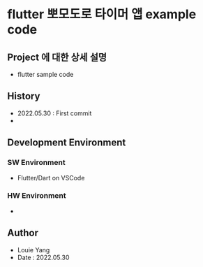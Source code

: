# flutter 뽀모도로 타이머 앱 example code





## Project 에 대한 상세 설명

- flutter sample code

  

## History

- 2022.05.30 : First commit
- 

## Development Environment

### SW Environment

- Flutter/Dart on VSCode

  

### HW Environment

- 
  

## Author

- Louie Yang
- Date : 2022.05.30
